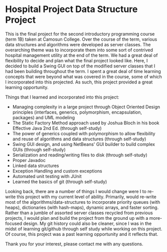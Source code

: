 # Hospital Project Data Structure Project
This is the final project for the second introductory programming course (term 1B) taken at Camosun College.  Over the course of the term, various data structures and algorithms were developed as server classes.  The overarching theme was to incorporate them into some sort of contrived hospital management utility at the end of the term.  We had a great deal of flexibility to decide and plan what the final project looked like.  Here, I decided to build a Swing GUI on top of the modified server classes that I had been building throughout the term. I spent a great deal of time learning concepts that were beyond what was covered in the course, some of which I incorporated into this projected.  As such, this project provided a great learning opportunity.

Things that I learned and incorporated into this project:
- Managing complexity in a large project through Object Oriented Design principles (interfaces, generics, polymorphism, encapsulation, packages) and UML modeling
- The Static Factory Method approach used by Joshua Bloch in his book Effective Java 2nd Ed. (through self-study)
- The power of generics coupled with polymorphism to allow flexibility and reuse of algorithms and data structures (through self-study)
- Swing GUI design, and using NetBeans' GUI builder to build complex GUIs (through self-study)
- Serialization and reading/writing files to disk (through self-study)
- Proper Javadoc
- Linked data structures
- Exception Handling and custom exceptions 
- Automated unit testing with JUnit
- Learned the basics of git (through self-study)

Looking back, there are a number of things I would change were I to re-write this project with my current level of ability.  Primarily, would re-write most of the algorithms/data-structures to incorporate priority queues (with heaps), dictionaries (with hash-maps), dynamic arrays, and faster sorting. Rather than a jumble of assorted server classes recycled from previous projects, I would plan and build the project from the ground up with a more-focused design. My git history could also be cleaner, since I was in the midst of learning git/github through self study while working on this project. Of course, this project was a past learning opportunity and it reflects that.

Thank you for your interest, please contact me with any questions.
